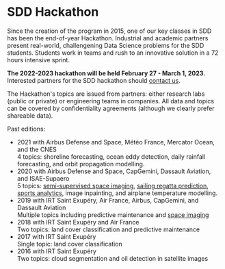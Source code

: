 # SDD Hackathon

Since the creation of the program in 2015, one of our key classes in SDD has
been the end-of-year Hackathon. Industrial and academic partners present
real-world, challengening Data Science problems for the SDD students. Students
work in teams and rush to an innovative solution in a 72 hours intensive sprint. 

**The 2022-2023 hackathon will be held February 27 - March 1, 2023.**
Interested partners for the SDD hackathon should [contact us](https://supaerodatascience.github.io/contact.html).

The Hackathon's topics are issued from partners: either research labs (public or
private) or engineering teams in companies. All data and topics can be covered
by confidentiality agreements (although we clearly prefer shareable data).

Past editions:

- 2021 with Airbus Defense and Space, Météo France, Mercator Ocean, and the CNES<br/>
4 topics: shoreline forecasting, ocean eddy detection, daily rainfall forecasting, and orbit propagation modelling.
- 2020 with Airbus Defense and Space, CapGemini, Dassault Aviation, and ISAE-Supaero<br/>
5 topics: [semi-supervised space imaging](https://github.com/fchouteau/isae-ssl-hackathon-2020), [sailing regatta prediction](https://www.kaggle.com/c/supaero-sailing-regatta/), [sports analytics](https://www.kaggle.com/c/march-madness-analytics-2020/), image inpainting, and airplane temperature modelling.
- 2019 with IRT Saint Exupéry, Air France, Airbus, CapGemini, and Dassault Aviation<br>
Multiple topics including predictive maintenance and [space imaging](https://github.com/hackathon-isae-2019/Hackathon2019/blob/master/Presentation/Hackathon2019.pdf)
- 2018 with IRT Saint Exupéry and Air France<br>
Two topics: land cover classification and predictive maintenance<br>
- 2017 with IRT Saint Exupéry<br>
Single topic: land cover classification<br>
- 2016 with IRT Saint Exupéry<br>
Two topics: cloud segmentation and oil detection in satellite images<br>
